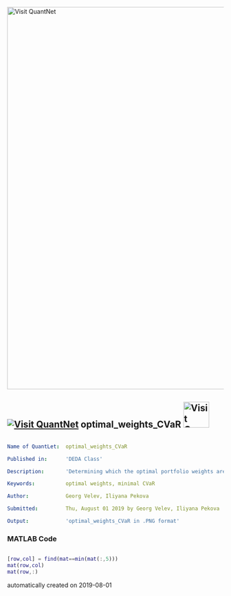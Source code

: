 [<img src="https://github.com/QuantLet/Styleguide-and-FAQ/blob/master/pictures/banner.png" width="888" alt="Visit QuantNet">](http://quantlet.de/)

## [<img src="https://github.com/QuantLet/Styleguide-and-FAQ/blob/master/pictures/qloqo.png" alt="Visit QuantNet">](http://quantlet.de/) **optimal_weights_CVaR** [<img src="https://github.com/QuantLet/Styleguide-and-FAQ/blob/master/pictures/QN2.png" width="60" alt="Visit QuantNet 2.0">](http://quantlet.de/)

```yaml

Name of QuantLet:  optimal_weights_CVaR

Published in:      'DEDA Class'

Description:       'Determining which the optimal portfolio weights are and what CVaR they result into'

Keywords:          optimal weights, minimal CVaR

Author:            Georg Velev, Iliyana Pekova

Submitted:         Thu, August 01 2019 by Georg Velev, Iliyana Pekova

Output:            'optimal_weights_CVaR in .PNG format'

```

### MATLAB Code
```matlab

[row,col] = find(mat==min(mat(:,5)))
mat(row,col)
mat(row,:)

```

automatically created on 2019-08-01
